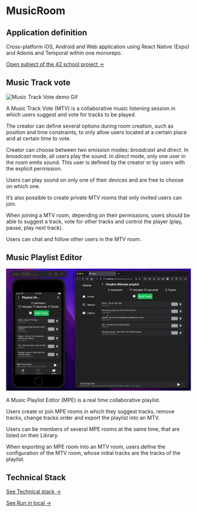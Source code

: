 # MusicRoom

## Application definition

Cross-platform iOS, Android and Web application using React Native (Expo) and Adonis and Temporal within one monorepo.

[Open subject of the 42 school project →](docs/en.subject.pdf)

## Music Track vote

![Music Track Vote demo Gif](docs/mtv-demo.gif)

A Music Track Vote (MTV) is a collaborative music listening session in which users suggest and vote for tracks to be played.

The creator can define several options during room creation, such as position and time constraints, to only allow users located at a certain place and at certain time to vote.

Creator can choose between two emission modes: _broadcast_ and _direct_. In _broadcast_ mode, all users play the sound. In _direct_ mode, only one user in the room emits sound. This user is defined by the creator or by users with the explicit permission.

Users can play sound on only one of their devices and are free to choose on which one.

It’s also possible to create private MTV rooms that only invited users can join.

When joining a MTV room, depending on their permissions, users should be able to suggest a track, vote for other tracks and control the player (play, pause, play next track).

Users can chat and follow other users in the MTV room.

## Music Playlist Editor

![Music Track Vote demo Gif](docs/mpe-demo.gif)

A Music Playlist Editor (MPE) is a real time collaborative playlist.

Users create or join MPE rooms in which they suggest tracks, remove tracks, change tracks order and export the playlist into an MTV.

Users can be members of several MPE rooms at the same time, that are listed on their Library.

When exporting an MPE room into an MTV room, users define the configuration of the MTV room, whose initial tracks are the tracks of the playlist.

## Technical Stack

[See Technical stack →](docs/technical-stack.md)

[See Run in local →](docs/run-in-local.md)
